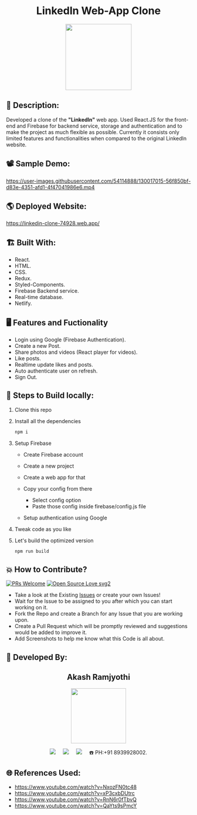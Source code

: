<h1 align="center">LinkedIn Web-App Clone</h1>

<p align="center">
<img src="https://user-images.githubusercontent.com/54114888/130017264-86a8d728-ff58-48c5-a317-64665b8ec333.png" width="180" height="180">
</p>

## 📜 Description:
Developed a clone of the **"LinkedIn"** web app. Used React.JS for the front-end and  Firebase for backend service, storage and authentication and to make the project as much flexible as possible. Currently it consists only limited features and functionalities when compared to the original LinkedIn website.

## 📽 Sample Demo:
https://user-images.githubusercontent.com/54114888/130017015-56f850bf-d83e-4351-afd1-4f47041986e6.mp4

## 🌎 Deployed Website:
https://linkedin-clone-74928.web.app/

## 🏗 Built With:
 - React.
 - HTML.
 - CSS.
 - Redux.
 - Styled-Components.
 - Firebase Backend service.
 - Real-time database.
 - Netlify.

## 🖥️ Features and Fuctionality

-   Login using Google (Firebase Authentication).
-   Create a new Post.
-   Share photos and videos (React player for videos).
-   Like posts.
-   Realtime update likes and posts.
-   Auto authenticate user on refresh.
-   Sign Out.

## 🧪 Steps to Build locally:
1. Clone this repo
1. Install all the dependencies
    ```bash
    npm i
    ```
1. Setup Firebase

    - Create Firebase account
    - Create a new project
    - Create a web app for that
    - Copy your config from there

        - Select config option
        - Paste those config inside firebase/config.js file

    - Setup authentication using Google

1. Tweak code as you like
1. Let's build the optimized version

    ```bash
    npm run build
    ```

## 💥 How to Contribute?

[![PRs Welcome](https://img.shields.io/badge/PRs-welcome-brightgreen.svg?style=flat-square)](http://makeapullrequest.com)
[![Open Source Love svg2](https://badges.frapsoft.com/os/v2/open-source.svg?v=103)](https://github.com/ellerbrock/open-source-badges/) 

- Take a look at the Existing [Issues](https://github.com/Akash-Ramjyothi/LinkedIn-Web-App-Clonee/issues) or create your own Issues!
- Wait for the Issue to be assigned to you after which you can start working on it.
- Fork the Repo and create a Branch for any Issue that you are working upon.
- Create a Pull Request which will be promptly reviewed and suggestions would be added to improve it.
- Add Screenshots to help me know what this Code is all about.

## 👦 Developed By:
<h2 align="center">Akash Ramjyothi</h2>
<p align="center">
  <a href="https://github.com/Akash-Ramjyothi"><img src="https://avatars.githubusercontent.com/u/54114888?v=4" width=150px height=150px /></a> 
    
<p align="center">
  <a target="_blank"href="https://www.linkedin.com/in/akash-ramjyothi/"><img src="https://img.shields.io/badge/linkedin-%230077B5.svg?&style=for-the-badge&logo=linkedin&logoColor=white" /></a>&nbsp;&nbsp;&nbsp;&nbsp;
  <a href="mailto:akash.ramjyothi@gmail.com?subject=Hello%20Akash,%20From%20Github"><img src="https://img.shields.io/badge/gmail-%23D14836.svg?&style=for-the-badge&logo=gmail&logoColor=white" /></a>&nbsp;&nbsp;&nbsp;&nbsp;
  <a href="https://www.instagram.com/akash.ramjyothi/"><img src="https://img.shields.io/badge/instagram-%23D14836.svg?&style=for-the-badge&logo=instagram&logoColor=pink" /></a>&nbsp;&nbsp;&nbsp;&nbsp;
  ☎️ PH:+91 8939928002.
</p>

## 🌐 References Used:
- https://www.youtube.com/watch?v=NxozFN0tc48
- https://www.youtube.com/watch?v=xP3cxbDUtrc
- https://www.youtube.com/watch?v=RnN6r0fTbvQ
- https://www.youtube.com/watch?v=QaYts9sPmcY
